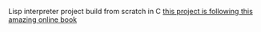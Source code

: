 Lisp interpreter project build from scratch in C
[this project is following this amazing online book](http://www.buildyourownlisp.com/contents)
